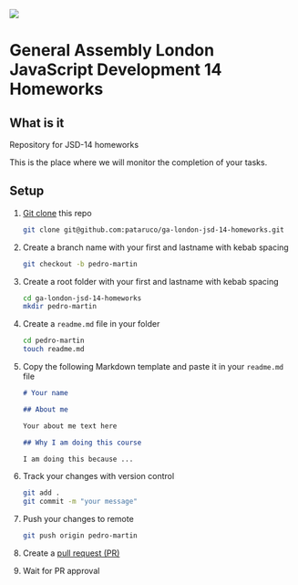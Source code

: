 ![](https://pataruco.github.io/ga-assets/assets/logos/ga.svg)

# General Assembly London JavaScript Development 14 Homeworks

## What is it

Repository for JSD-14 homeworks

This is the place where we will monitor the completion of your tasks.

## Setup

1. [Git clone](https://docs.github.com/en/repositories/creating-and-managing-repositories/cloning-a-repository) this repo

   ```sh
   git clone git@github.com:pataruco/ga-london-jsd-14-homeworks.git
   ```

2. Create a branch name with your first and lastname with kebab spacing

   ```sh
   git checkout -b pedro-martin
   ```

3. Create a root folder with your first and lastname with kebab spacing
   ```sh
   cd ga-london-jsd-14-homeworks
   mkdir pedro-martin
   ```
4. Create a `readme.md` file in your folder
   ```sh
   cd pedro-martin
   touch readme.md
   ```
5. Copy the following Markdown template and paste it in your `readme.md` file

   ```markdown
   # Your name

   ## About me

   Your about me text here

   ## Why I am doing this course

   I am doing this because ...
   ```

6. Track your changes with version control
   ```sh
   git add .
   git commit -m "your message"
   ```
7. Push your changes to remote
   ```sh
   git push origin pedro-martin
   ```
8. Create a [pull request (PR)](https://docs.github.com/en/pull-requests/collaborating-with-pull-requests/proposing-changes-to-your-work-with-pull-requests/creating-a-pull-request)

9. Wait for PR approval
